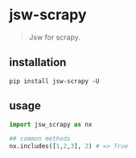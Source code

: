 # jsw-scrapy
> Jsw for scrapy.

## installation
```shell
pip install jsw-scrapy -U
```

## usage
```python
import jsw_scrapy as nx

## common methods
nx.includes([1,2,3], 2) # => True
```
